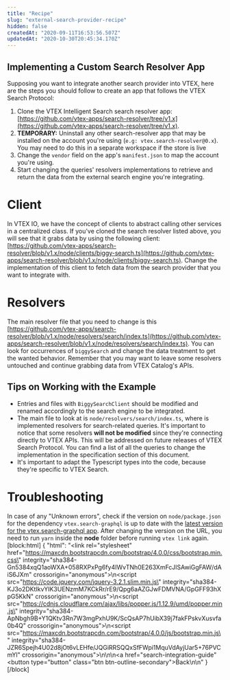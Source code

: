 ```yaml
---
title: "Recipe"
slug: "external-search-provider-recipe"
hidden: false
createdAt: "2020-09-11T16:53:56.507Z"
updatedAt: "2020-10-30T20:45:34.170Z"
---
```

## Implementing a Custom Search Resolver App

Supposing you want to integrate another search provider into VTEX, here are the steps you should follow to create an app that follows the VTEX Search Protocol:

1. Clone the VTEX Intelligent Search search resolver app: [https://github.com/vtex-apps/search-resolver/tree/v1.x](https://github.com/vtex-apps/search-resolver/tree/v1.x).
2. **TEMPORARY:** Uninstall any other search-resolver app that may be installed on the account you're using (`e.g: vtex.search-resolver@0.x`). You may need to do this in a separate workspace if the store is live
3. Change the `vendor` field on the app's `manifest.json` to map the account you're using.
4. Start changing the queries' resolvers implementations to retrieve and return the data from the external search engine you're integrating.

# Client

In VTEX IO, we have the concept of clients to abstract calling other services in a centralized class. If you've cloned the search resolver listed above, you will see that it grabs data by using the following client: [https://github.com/vtex-apps/search-resolver/blob/v1.x/node/clients/biggy-search.ts](https://github.com/vtex-apps/search-resolver/blob/v1.x/node/clients/biggy-search.ts). Change the implementation of this client to fetch data from the search provider that you want to integrate with.

# Resolvers

The main resolver file that you need to change is this [https://github.com/vtex-apps/search-resolver/blob/v1.x/node/resolvers/search/index.ts](https://github.com/vtex-apps/search-resolver/blob/v1.x/node/resolvers/search/index.ts). You can look for occurrences of `biggySearch` and change the data treatment to get the wanted behavior. Remember that you may want to leave some resolvers untouched and continue grabbing data from VTEX Catalog's APIs.

## Tips on Working with the Example

- Entries and files with `BiggySearchClient` should be modified and renamed accordingly to the search engine to be integrated.
- The main file to look at is `node/resolvers/search/index.ts`, where is implemented resolvers for search-related queries. It's important to notice that some resolvers **will not be modified** since they're connecting directly to VTEX APIs. This will be addressed on future releases of VTEX Search Protocol. You can find a list of all the queries to change the implementation in the specification section of this document.
- It's important to adapt the Typescript types into the code, because they're specific to VTEX Search.

# Troubleshooting

In case of any "Unknown errors", check if the version on `node/package.json` for the dependency `vtex.search-graphql` is up to date with the [latest version for the vtex.search-graphql app](https://github.com/vtex-apps/search-graphql/blob/master/manifest.json#L4). After changing the version on the URL, you need to run `yarn` inside the **node** folder before running `vtex link` again.
[block:html]
{
  "html": "<link rel=\"stylesheet\" href=\"https://maxcdn.bootstrapcdn.com/bootstrap/4.0.0/css/bootstrap.min.css\" integrity=\"sha384-Gn5384xqQ1aoWXA+058RXPxPg6fy4IWvTNh0E263XmFcJlSAwiGgFAW/dAiS6JXm\" crossorigin=\"anonymous\">\n<script src=\"https://code.jquery.com/jquery-3.2.1.slim.min.js\" integrity=\"sha384-KJ3o2DKtIkvYIK3UENzmM7KCkRr/rE9/Qpg6aAZGJwFDMVNA/GpGFF93hXpG5KkN\" crossorigin=\"anonymous\"></script>\n<script src=\"https://cdnjs.cloudflare.com/ajax/libs/popper.js/1.12.9/umd/popper.min.js\" integrity=\"sha384-ApNbgh9B+Y1QKtv3Rn7W3mgPxhU9K/ScQsAP7hUibX39j7fakFPskvXusvfa0b4Q\" crossorigin=\"anonymous\"></script>\n<script src=\"https://maxcdn.bootstrapcdn.com/bootstrap/4.0.0/js/bootstrap.min.js\" integrity=\"sha384-JZR6Spejh4U02d8jOt6vLEHfe/JQGiRRSQQxSfFWpi1MquVdAyjUar5+76PVCmYl\" crossorigin=\"anonymous\"></script>\n\n\n<a href=\"search-integration-guide\"<button type=\"button\" class=\"btn btn-outline-secondary\">Back</button></a>\n\n<style></style>"
}
[/block]